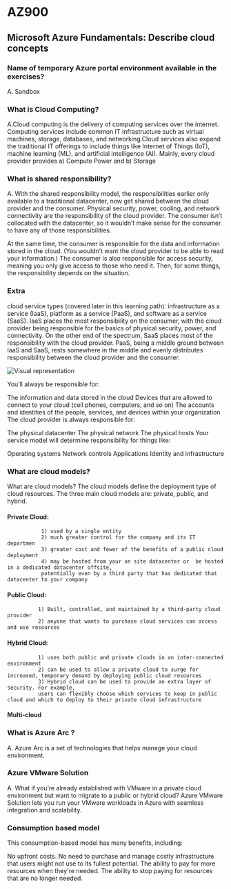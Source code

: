 # AZ900

## Microsoft Azure Fundamentals: Describe cloud concepts

### Name of temporary Azure portal environment available in the exercises?
A. Sandbox

### What is Cloud Computing?
A.Cloud computing is the delivery of computing services over the internet. Computing services include common IT infrastructure such as virtual machines, storage, databases, and networking.Cloud services also expand the traditional IT offerings to include things like Internet of Things (IoT), machine learning (ML), and artificial intelligence (AI).
            Mainly, every cloud provider provides a) Compute Power and b) Storage

### What is shared responsibility?
A. With the shared responsibility model, the responsibilities earlier only available to a traditional datacenter, now get shared between the cloud provider and the consumer. Physical security, power, cooling, and network connectivity are the responsibility of the cloud provider. The consumer isn’t collocated with the datacenter, so it wouldn’t make sense for the consumer to have any of those responsibilities.

At the same time, the consumer is responsible for the data and information stored in the cloud. (You wouldn’t want the cloud provider to be able to read your information.) The consumer is also responsible for access security, meaning you only give access to those who need it.
Then, for some things, the responsibility depends on the situation.

### Extra
cloud service types (covered later in this learning path): infrastructure as a service (IaaS), platform as a service (PaaS), and software as a service (SaaS). IaaS places the most responsibility on the consumer, with the cloud provider being responsible for the basics of physical security, power, and connectivity. On the other end of the spectrum, SaaS places most of the responsibility with the cloud provider. PaaS, being a middle ground between IaaS and SaaS, rests somewhere in the middle and evenly distributes responsibility between the cloud provider and the consumer.

<img src="https://learn.microsoft.com/en-us/training/wwl-azure/describe-cloud-compute/media/shared-responsibility-b3829bfe.svg" alt="Visual representation">

You’ll always be responsible for:

The information and data stored in the cloud
Devices that are allowed to connect to your cloud (cell phones, computers, and so on)
The accounts and identities of the people, services, and devices within your organization
The cloud provider is always responsible for:

The physical datacenter
The physical network
The physical hosts
Your service model will determine responsibility for things like:

Operating systems
Network controls
Applications
Identity and infrastructure

### What are cloud models?
What are cloud models? The cloud models define the deployment type of cloud resources. The three main cloud models are: private, public, and hybrid.

#### Private Cloud: 
               1) used by a single entity
               2) much greater control for the company and its IT departmen
               3) greater cost and fewer of the benefits of a public cloud deployment
               4) may be hosted from your on site datacenter or  be hosted in a dedicated datacenter offsite,
               potentially even by a third party that has dedicated that datacenter to your company

#### Public Cloud: 
              1) Built, controlled, and maintained by a third-party cloud provider
              2) anyone that wants to purchase cloud services can access and use resources
              
#### Hybrid Cloud: 
              1) uses both public and private clouds in an inter-connected environment
              2) can be used to allow a private cloud to surge for increased, temporary demand by deploying public cloud resources
              3) Hybrid cloud can be used to provide an extra layer of security. For example, 
              users can flexibly choose which services to keep in public cloud and which to deploy to their private cloud infrastructure
             
#### Multi-cloud

### What is Azure Arc ?
A. Azure Arc is a set of technologies that helps manage your cloud environment. 

### Azure VMware Solution
A. What if you’re already established with VMware in a private cloud environment but want to migrate to a public or hybrid cloud? Azure VMware Solution lets you run your VMware workloads in Azure with seamless integration and scalability.

### Consumption based model
This consumption-based model has many benefits, including:

No upfront costs.
No need to purchase and manage costly infrastructure that users might not use to its fullest potential.
The ability to pay for more resources when they're needed.
The ability to stop paying for resources that are no longer needed.
